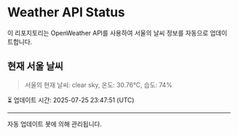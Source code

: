 
# Weather API Status

이 리포지토리는 OpenWeather API를 사용하여 서울의 날씨 정보를 자동으로 업데이트합니다.

## 현재 서울 날씨
> 서울의 현재 날씨: clear sky, 온도: 30.76°C, 습도: 74%

⏳ 업데이트 시간: 2025-07-25 23:47:51 (UTC)

---
자동 업데이트 봇에 의해 관리됩니다.
